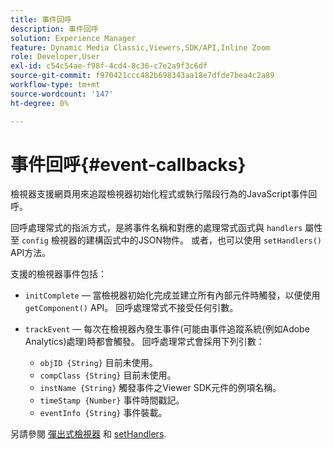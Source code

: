 ```yaml
---
title: 事件回呼
description: 事件回呼
solution: Experience Manager
feature: Dynamic Media Classic,Viewers,SDK/API,Inline Zoom
role: Developer,User
exl-id: c54c54ae-f98f-4cd4-8c36-c7e2a9f3c6df
source-git-commit: f970421ccc482b698343aa18e7dfde7bea4c2a89
workflow-type: tm+mt
source-wordcount: '147'
ht-degree: 0%

---
```


# 事件回呼{#event-callbacks}

檢視器支援網頁用來追蹤檢視器初始化程式或執行階段行為的JavaScript事件回呼。

回呼處理常式的指派方式，是將事件名稱和對應的處理常式函式與 `handlers` 屬性至 `config` 檢視器的建構函式中的JSON物件。 或者，也可以使用 `setHandlers()` API方法。

支援的檢視器事件包括：

* `initComplete`  — 當檢視器初始化完成並建立所有內部元件時觸發，以便使用 `getComponent()` API。 回呼處理常式不接受任何引數。

* `trackEvent`  — 每次在檢視器內發生事件(可能由事件追蹤系統(例如Adobe Analytics)處理)時都會觸發。 回呼處理常式會採用下列引數：

   * `objID {String}` 目前未使用。
   * `compClass {String}` 目前未使用。
   * `instName {String}` 觸發事件之Viewer SDK元件的例項名稱。
   * `timeStamp {Number}` 事件時間戳記。
   * `eventInfo {String}` 事件裝載。

另請參閱 [彈出式檢視器](../../c-html5-s7-aem-asset-viewers/c-html5-flyout-viewer-20-about/c-html5-flyout-viewer-20-javascriptapiref/r-html5-flyout-viewer-20-javascriptapiref-flyoutviewer.md#reference-b99bb25606444f46b27529ff3e960b1e) 和 [setHandlers](../../c-html5-s7-aem-asset-viewers/c-html5-flyout-viewer-20-about/c-html5-flyout-viewer-20-javascriptapiref/r-html5-flyout-viewer-20-javascriptapiref-sethandlers.md#reference-74e9acb1cd0047d5bd60eea5fa5c8692).
